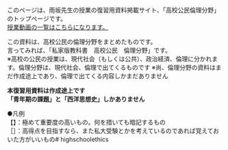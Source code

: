このページは、雨坂先生の授業の復習用資料掲載サイト、「高校公民倫理分野」のトップページです。  
[授業動画の一覧はこちらになります。](LIST.md)  

この資料は、高校公民の倫理分野をまとめたものです。  
言ってみれば、「私家版教科書　高校公民　倫理分野」です。  
※高校の公民の授業は、現代社会（もしくは公共）、政治経済、倫理に分かれます。倫理分野は、現代社会、倫理で出てくるものです
※尚、倫理分野の資料はまだ作成途上であり、倫理で出てくる内容しかまだありません

**本復習用資料は作成途上です**  
**「青年期の課題」と「西洋思想史」しかありません**  




●凡例  
【】：極めて重要度の高いもの。何を措いても暗記するもの  
［］：高得点を目指すなら、また私大受験とかを考えているのであれば覚えておいた方がいいもの#   h i g h s c h o o l e t h i c s  
 